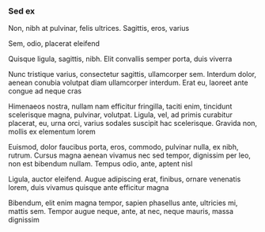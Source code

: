 ### Sed ex

Non, nibh at pulvinar, felis ultrices. Sagittis, eros, varius

Sem, odio, placerat eleifend

Quisque ligula, sagittis, nibh. Elit convallis semper porta, duis viverra

Nunc tristique varius, consectetur sagittis, ullamcorper sem. Interdum dolor, aenean conubia volutpat diam ullamcorper interdum. Erat eu, laoreet ante congue ad neque cras

Himenaeos nostra, nullam nam efficitur fringilla, taciti enim, tincidunt scelerisque magna, pulvinar, volutpat. Ligula, vel, ad primis curabitur placerat, eu, urna orci, varius sodales suscipit hac scelerisque. Gravida non, mollis ex elementum lorem

Euismod, dolor faucibus porta, eros, commodo, pulvinar nulla, ex nibh, rutrum. Cursus magna aenean vivamus nec sed tempor, dignissim per leo, non est bibendum nullam. Tempus odio, ante, aptent nisl

Ligula, auctor eleifend. Augue adipiscing erat, finibus, ornare venenatis lorem, duis vivamus quisque ante efficitur magna

Bibendum, elit enim magna tempor, sapien phasellus ante, ultricies mi, mattis sem. Tempor augue neque, ante, at nec, neque mauris, massa dignissim


